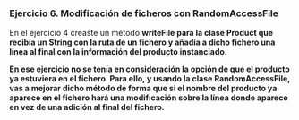 ### Ejercicio 6. Modificación de ficheros con RandomAccessFile
En el ejercicio 4 creaste un método <b>writeFile para la clase Product que recibía un String con la ruta de un
fichero y añadía a dicho fichero una línea al final con la información del producto instanciado.

En ese ejercicio no se tenía en consideración la opción de que el producto ya estuviera en el fichero. Para
ello, y usando la clase RandomAccessFile, vas a mejorar dicho método de forma que si el nombre del
producto ya aparece en el fichero hará una modificación sobre la línea donde aparece en vez de una adición
al final del fichero.